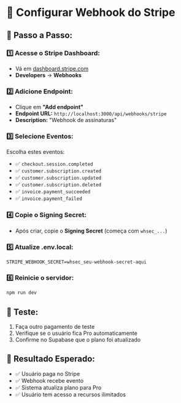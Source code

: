 # 🔗 Configurar Webhook do Stripe

## 🎯 **Passo a Passo:**

### 1️⃣ **Acesse o Stripe Dashboard:**
- Vá em [dashboard.stripe.com](https://dashboard.stripe.com)
- **Developers** → **Webhooks**

### 2️⃣ **Adicione Endpoint:**
- Clique em **"Add endpoint"**
- **Endpoint URL:** `http://localhost:3000/api/webhooks/stripe`
- **Description:** "Webhook de assinaturas"

### 3️⃣ **Selecione Eventos:**
Escolha estes eventos:
- ✅ `checkout.session.completed`
- ✅ `customer.subscription.created`
- ✅ `customer.subscription.updated`
- ✅ `customer.subscription.deleted`
- ✅ `invoice.payment_succeeded`
- ✅ `invoice.payment_failed`

### 4️⃣ **Copie o Signing Secret:**
- Após criar, copie o **Signing Secret** (começa com `whsec_...`)

### 5️⃣ **Atualize .env.local:**
```env
STRIPE_WEBHOOK_SECRET=whsec_seu-webhook-secret-aqui
```

### 6️⃣ **Reinicie o servidor:**
```bash
npm run dev
```

## 🧪 **Teste:**
1. Faça outro pagamento de teste
2. Verifique se o usuário fica Pro automaticamente
3. Confirme no Supabase que o plano foi atualizado

## 🎯 **Resultado Esperado:**
- ✅ Usuário paga no Stripe
- ✅ Webhook recebe evento
- ✅ Sistema atualiza plano para Pro
- ✅ Usuário tem acesso a recursos ilimitados
